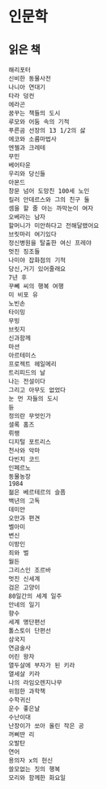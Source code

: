 # 인문학

## 읽은 책
    해리포터
    신비한 동물사전
    나니아 연대기
    타라 덩컨
    에라곤
    꿈꾸는 책들의 도시
    루모와 어둠 속의 기적
    푸른곰 선장의 13 1/2의 삻
    에코와 소름마법사
    엔젤과 크레테
    무민
    베어타운
    우리와 당신들
    아몬드
    창문 넘어 도망친 100세 노인
    킬러 안데르스와 그의 친구 둘
    셈을 할 줄 아는 까막눈이 여자
    오베라는 남자
    할머니가 미안하다고 전해달랬어요
    브릿마리 여기있다
    정신병원을 탈출한 여신 프레야
    멋진 징조들
    나미야 잡화점의 기적
    당신,거기 있어줄래요
    7년 후
    꾸뻬 씨의 행복 여행
    미 비포 유
    노빈손
    타이밍
    무빙
    브릿지
    신과함께
    마션
    아르테미스
    프로젝트 헤일메리
    트리피드의 날
    나는 전설이다
    그리고 아무도 없었다
    눈 먼 자들의 도시
    듄
    정의란 무엇인가
    셜록 홈즈
    뤼팽
    디지털 포트리스
    천사와 악마
    다빈치 코드
    인페르노
    동물농장
    1984
    젊은 베르테르의 슬픔
    백년의 고독
    데미안
    오만과 편견
    벨아미
    변신
    이방인
    죄와 벌
    월든
    그리스인 조르바
    멋진 신세계
    검은 고양이
    80일간의 세계 일주
    안네의 일기
    향수
    세계 명단편선
    톨스토이 단편선
    삼국지
    연금술사
    어린 왕자
    열두살에 부자가 된 키라
    열세살 키라
    나의 라임오렌지나무
    위험한 과학책
    수학귀신
    운수 좋은날
    수난이대
    난장이가 쏘아 올린 작은 공
    꺼삐딴 리
    오발탄
    연어
    용의자 x의 헌신
    쓸모없는 짓의 행복
    모리와 함께한 화요일